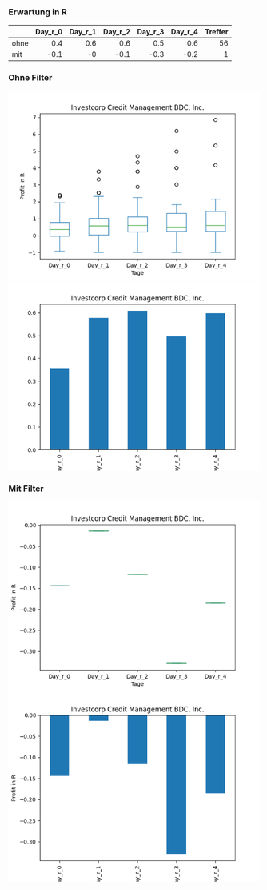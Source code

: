 ### Erwartung in R
|      |   Day_r_0 |   Day_r_1 |   Day_r_2 |   Day_r_3 |   Day_r_4 |   Treffer |
|:-----|----------:|----------:|----------:|----------:|----------:|----------:|
| ohne |       0.4 |       0.6 |       0.6 |       0.5 |       0.6 |        56 |
| mit  |      -0.1 |      -0   |      -0.1 |      -0.3 |      -0.2 |         1 |

### Ohne Filter
![image info](./data/ICMB_box_all.png)
![image info](./data/ICMB_median_all.png)

### Mit Filter
![image info](./data/ICMB_box_filtered.png)
![image info](./data/ICMB_median_filtered.png)